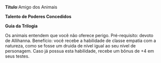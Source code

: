 **Titulo**:Amigo dos Animais

**Talento de Poderes Concedidos**

**Guia da Trilogia**

 Os animais entendem que você não oferece perigo. Pré-requisito: devoto de Allihanna. Benefício: você recebe a habilidade de classe empatia com a natureza, como se fosse um druida de nível igual ao seu nível de personagem. Caso já possua esta habilidade, recebe um bônus de +4 em seus testes.